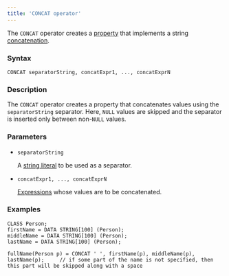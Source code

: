 ```yaml
---
title: 'CONCAT operator'
---
```


The `CONCAT` operator creates a [property](Properties.md) that implements a string [concatenation](String_operators_+_CONCAT_SUBSTRING.md).

### Syntax

    CONCAT separatorString, concatExpr1, ..., concatExprN

### Description

The `CONCAT` operator creates a property that concatenates values using the `separatorString` separator. Here, `NULL` values are skipped and the separator is inserted only between non-`NULL` values.

### Parameters

- `separatorString`

    A [string literal](Literals.md#strliteral) to be used as a separator.

- `concatExpr1, ..., concatExprN`

    [Expressions](Expression.md) whose values are to be concatenated.

### Examples

```lsf
CLASS Person;
firstName = DATA STRING[100] (Person);
middleName = DATA STRING[100] (Person);
lastName = DATA STRING[100] (Person);

fullName(Person p) = CONCAT ' ', firstName(p), middleName(p), lastName(p);     // if some part of the name is not specified, then this part will be skipped along with a space
```
